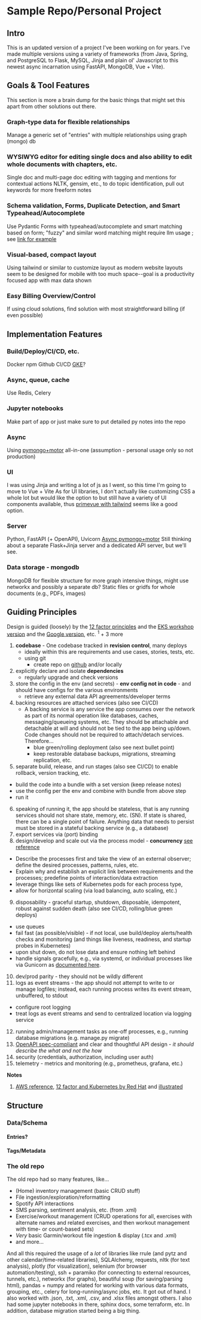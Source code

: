 # Sample Repo/Personal Project

## Intro
This is an updated version of a project I've been working on for years. I've made multiple versions using a variety of frameworks (from Java, Spring, and PostgreSQL to Flask, MySQL, Jinja and plain ol' Javascript to this newest async incarnation using FastAPI, MongoDB, Vue + Vite).

## Goals & Tool Features
This section is more a brain dump for the basic things that might set this apart from other solutions out there.

### Graph-type data for flexible relationships
Manage a generic set of "entries" with multiple relationships using graph (mongo) db

### WYSIWYG editor for editing single docs and also ability to edit whole documents with chapters, etc.
Single doc and multi-page doc editing with tagging and mentions for contextual actions
NLTK, gensim, etc., to do topic identification, pull out keywords for more freeform notes

### Schema validation, Forms, Duplicate Detection, and Smart Typeahead/Autocomplete
Use Pydantic
Forms with typeahead/autocomplete and smart matching based on form; "fuzzy" and similar word matching might require llm usage ; 
see [link for example](https://www.mongodb.com/developer/products/atlas/building-generative-ai-applications-vector-search-open-source-models/)

### Visual-based, compact layout
Using tailwind or similar to customize layout as modern website layouts seem to be designed for mobile with too much space--goal is a productivity focused app with max data shown

### Easy Billing Overview/Control
If using cloud solutions, find solution with most straightforward billing (if even possible)

## Implementation Features
### Build/Deploy/CI/CD, etc.
Docker
npm
Github CI/CD
[GKE](https://console.cloud.google.com/kubernetes)?

### Async, queue, cache
Use Redis, Celery

### Jupyter notebooks
Make part of app or just make sure to put detailed py notes into the repo

### Async
Using [pymongo+motor](https://www.mongodb.com/docs/languages/python/pymongo-driver/current/pymongo-to-async-guide/) all-in-one (assumption - personal usage only so not production) 

### UI
I was using Jinja and writing a lot of js as I went, so this time I'm going to move to Vue + Vite
As for UI libraries, I don't actually like customizing CSS a whole lot but would like the option to but still have a variety of UI components available, thus [primevue with tailwind](https://tailwind.primevue.org/b) seems like a good option.

### Server
Python, FastAPI (+ OpenAPI), Uvicorn
[Async pymongo+motor](https://www.mongodb.com/docs/languages/python/pymongo-driver/current/connect/mongoclient/)
Still thinking about a separate Flask+Jinja server and a dedicated API server, but we'll see.

### Data storage - mongodb
MongoDB for flexible structure 
for more graph intensive things, might use networkx and possibly a separate db?
Static files or gridfs for whole documents (e.g., PDFs, images)

## Guiding Principles

Design is guided (loosely) by the [12 factor principles](https://12factor.net/) and the [EKS workshop version](https://developers.eksworkshop.com/docs/introduction/python/refactoring/) and the [Google version](https://cloud.google.com/architecture/twelve-factor-app-development-on-gcp), etc. <sup>1</sup> + 3 more
1. **codebase** - One codebase tracked in **revision control**, many deploys
   - ideally within this are requirements and use cases, stories, tests, etc. 
   - using git
     - create repo on [github](https://www.atlassian.com/git/tutorials) and/or locally
2. explicitly declare and isolate **dependencies**
   - regularly upgrade and check versions
3. store the config in the env (and secrets) - **env config not in code** - and should have configs for the various environments
   - retrieve any external data API agreements/developer terms
4. backing resources are attached services (also see CI/CD)
   - A backing service is any service the app consumes over the network as part of its normal operation like databases, caches, messaging/queueing systems, etc. They should be attachable and detachable at will and should not be tied to the app being up/down. Code changes should not be required to attach/detach services. Therefore... 
     - blue green/rolling deployment (also see next bullet point)
     - keep restorable database backups, migrations, streaming replication, etc.
5. separate build, release, and run stages (also see CI/CD) to enable rollback, version tracking, etc.
  * build the code into a bundle with a set version (keep release notes)
  * use the config per the env and combine with bundle from above step 
  * run it
6. speaking of running it, the app should be stateless, that is any running services should not share state, memory, etc. (SN). If state is shared, there can be a single point of failure. Anything data that needs to persist must be stored in a stateful backing service (e.g., a database)
7. export services via (port) binding
8. design/develop and scale out via the process model - **concurrency**  [see reference](https://adam.herokuapp.com/past/2011/5/9/applying_the_unix_process_model_to_web_apps/)
  * Describe the processes first and take the view of an external observer; define the desired processes, patterns, rules, etc.
  * Explain why and establish an explicit link between requirements and the processes; predefine points of interaction/data extraction
  * leverage things like sets of Kubernetes pods for each process type, 
  * allow for horizontal scaling (via load balancing, auto scaling, etc.)
9. disposability - graceful startup, shutdown, disposable, idempotent, robust against sudden death (also see CI/CD, rolling/blue green deploys)
  * use queues
  * fail fast (as possible/visible) - if not local, use build/deploy alerts/health checks and monitoring (and things like liveness, readiness, and startup probes in Kubernetes)
  * upon shut down, do not lose data and ensure nothing left behind
  * handle signals gracefully, e.g., via systemd, or individual processes like via Gunicorn as [documented here](https://docs.gunicorn.org/en/stable/signals.html).
10. dev/prod parity - they should not be wildly different
11. logs as event streams - the app should not attempt to write to or manage logfiles; instead, each running process writes its event stream, unbuffered, to stdout
  * configure root logging 
  * treat logs as event streams and send to centralized location via logging service
12. running admin/management tasks as one-off processes, e.g., running database migrations (e.g. manage.py migrate)
13. [OpenAPI spec-compliant](https://swagger.io/specification/) and clear and thoughtful API design - *it should describe the what and not the how*
14. security (credentials, authorization, including user auth)
15. telemetry - metrics and monitoring (e.g., prometheus, grafana, etc.)

**Notes**
1. [AWS reference](https://aws.amazon.com/blogs/compute/applying-the-twelve-factor-app-methodology-to-serverless-applications/),  [12 factor and Kubernetes by Red Hat](https://www.redhat.com/architect/12-factor-app-containers) and [illustrated](https://www.redhat.com/architect/12-factor-app)


## Structure
### Data/Schema
#### Entries?
#### Tags/Metadata

### The old repo
The old repo had so many features, like...
- (Home) inventory management (basic CRUD stuff)
- File ingestion/exploration/reformatting
- Spotify API interactions
- SMS parsing, sentiment analysis, etc. (from .xml)
- Exercise/workout management (CRUD operations for all, exercises with alternate names and related exercises, and then workout management with time- or count-based sets)
- *Very* basic Garmin/workout file ingestion & display (.tcx and .xml)
- and more...

And all this required the usage of a _lot_ of libraries like rrule (and pytz and other calendar/time-related libraries), SQLAlchemy, requests, nltk (for text analysis), plotly (for visualization), selenium (for browser automation/testing), ssh + paramiko (for connecting to external resources, tunnels, etc.), networkx (for graphs), beautiful soup (for saving/parsing html), pandas + numpy and related for working with various data formats, grouping, etc., celery for long-running/async jobs, etc. It got out of hand. I also worked with .json, .txt, .xml, .csv, and .xlsx files amongst others. I also had some jupyter notebooks in there, sphinx docs, some terraform, etc. In addition, database migration started being a big thing.
